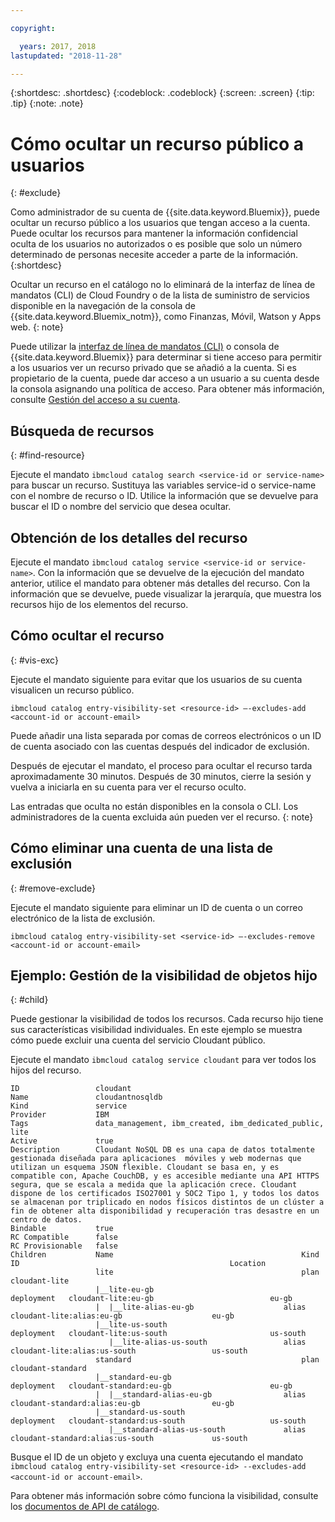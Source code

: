 ```yaml
---

copyright:

  years: 2017, 2018
lastupdated: "2018-11-28"

---
```


{:shortdesc: .shortdesc}
{:codeblock: .codeblock}
{:screen: .screen}
{:tip: .tip}
{:note: .note}


# Cómo ocultar un recurso público a usuarios
{: #exclude}

Como administrador de su cuenta de {{site.data.keyword.Bluemix}}, puede ocultar un recurso público a los usuarios que tengan acceso a la cuenta. Puede ocultar los recursos para mantener la información confidencial oculta de los usuarios no autorizados o es posible que solo un número determinado de personas necesite acceder a parte de la información.
{:shortdesc}

Ocultar un recurso en el catálogo no lo eliminará de la interfaz de línea de mandatos (CLI) de Cloud Foundry o de la lista de suministro de servicios disponible en la navegación de la consola de {{site.data.keyword.Bluemix_notm}}, como Finanzas, Móvil, Watson y Apps web.
{: note}

Puede utilizar la [interfaz de línea de mandatos (CLI)](/docs/cli/reference/ibmcloud/bx_cli.html#bluemix_catalog_entry_visibility_set) o consola de {{site.data.keyword.Bluemix}} para determinar si tiene acceso para permitir a los usuarios ver un recurso privado que se añadió a la cuenta. Si es propietario de la cuenta, puede dar acceso a un usuario a su cuenta desde la consola asignando una política de acceso. Para obtener más información, consulte [Gestión del acceso a su cuenta](access.html).

## Búsqueda de recursos
{: #find-resource}

Ejecute el mandato `ibmcloud catalog search <service-id or service-name>` para buscar un recurso. Sustituya las variables service-id o service-name con el nombre de recurso o ID. Utilice la información que se devuelve para buscar el ID o nombre del servicio que desea ocultar.

## Obtención de los detalles del recurso

Ejecute el mandato `ibmcloud catalog service <service-id or service-name>`. Con la información que se devuelve de la ejecución del mandato anterior, utilice el mandato para obtener más detalles del recurso. Con la información que se devuelve, puede visualizar la jerarquía, que muestra los recursos hijo de los elementos del recurso.

## Cómo ocultar el recurso
{: #vis-exc}

Ejecute el mandato siguiente para evitar que los usuarios de su cuenta visualicen un recurso público.

`ibmcloud catalog entry-visibility-set <resource-id> —-excludes-add <account-id or account-email>`

Puede añadir una lista separada por comas de correos electrónicos o un ID de cuenta asociado con las cuentas después del indicador de exclusión.

Después de ejecutar el mandato, el proceso para ocultar el recurso tarda aproximadamente 30 minutos. Después de 30 minutos, cierre la sesión y vuelva a iniciarla en su cuenta para ver el recurso oculto.

Las entradas que oculta no están disponibles en la consola o CLI. Los administradores de la cuenta excluida aún pueden ver el recurso.
{: note}

## Cómo eliminar una cuenta de una lista de exclusión
{: #remove-exclude}

Ejecute el mandato siguiente para eliminar un ID de cuenta o un correo electrónico de la lista de exclusión.

`ibmcloud catalog entry-visibility-set <service-id> —-excludes-remove <account-id or account-email>`


## Ejemplo: Gestión de la visibilidad de objetos hijo
{: #child}

Puede gestionar la visibilidad de todos los recursos. Cada recurso hijo tiene sus características visibilidad individuales. En este ejemplo se muestra cómo puede excluir una cuenta del servicio Cloudant público.

Ejecute el mandato `ibmcloud catalog service cloudant` para ver todos los hijos del recurso.

```
ID                 cloudant
Name               cloudantnosqldb
Kind               service
Provider           IBM
Tags               data_management, ibm_created, ibm_dedicated_public, lite
Active             true
Description        Cloudant NoSQL DB es una capa de datos totalmente gestionada diseñada para aplicaciones  móviles y web modernas que utilizan un esquema JSON flexible. Cloudant se basa en, y es compatible con, Apache CouchDB, y es accesible mediante una API HTTPS segura, que se escala a medida que la aplicación crece. Cloudant dispone de los certificados ISO27001 y SOC2 Tipo 1, y todos los datos se almacenan por triplicado en nodos físicos distintos de un clúster a fin de obtener alta disponibilidad y recuperación tras desastre en un centro de datos.
Bindable           true
RC Compatible      false
RC Provisionable   false
Children           Name                                          Kind         ID                                               Location
                   lite                                          plan         cloudant-lite
                   |__lite-eu-gb                             deployment   cloudant-lite:eu-gb                          eu-gb
                   |  |__lite-alias-eu-gb                    alias        cloudant-lite:alias:eu-gb                    eu-gb
                   |__lite-us-south                          deployment   cloudant-lite:us-south                       us-south
                      |__lite-alias-us-south                 alias        cloudant-lite:alias:us-south                 us-south
                   standard                                      plan         cloudant-standard
                   |__standard-eu-gb                         deployment   cloudant-standard:eu-gb                      eu-gb
                   |  |__standard-alias-eu-gb                alias        cloudant-standard:alias:eu-gb                eu-gb
                   |__standard-us-south                      deployment   cloudant-standard:us-south                   us-south
                      |__standard-alias-us-south             alias        cloudant-standard:alias:us-south             us-south
```

Busque el ID de un objeto y excluya una cuenta ejecutando el mandato `ibmcloud catalog entry-visibility-set <resource-id> --excludes-add <account-id or account-email>`.

Para obtener más información sobre cómo funciona la visibilidad, consulte los [documentos de API de catálogo](https://{DomainName}/apidocs/globalcatalog).
